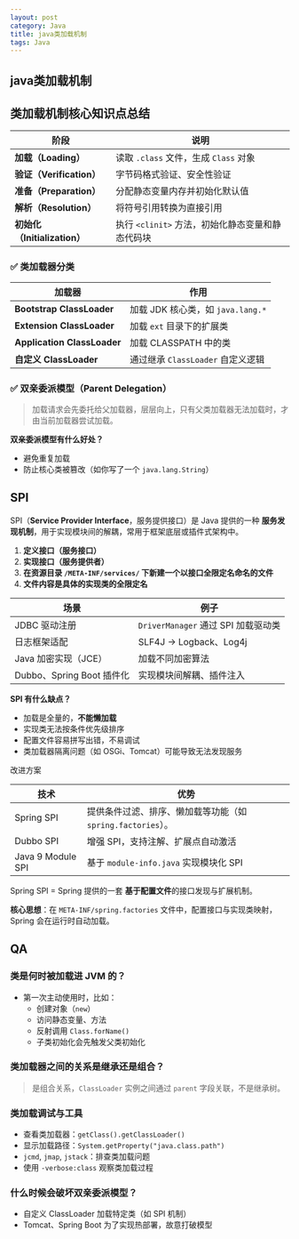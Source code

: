 ```yaml
---
layout: post
category: Java
title: java类加载机制
tags: Java
---
```


## java类加载机制

## 类加载机制核心知识点总结

| 阶段                         | 说明                                             |
| ---------------------------- | ------------------------------------------------ |
| **加载（Loading）**          | 读取 `.class` 文件，生成 `Class` 对象            |
| **验证（Verification）**     | 字节码格式验证、安全性验证                       |
| **准备（Preparation）**      | 分配静态变量内存并初始化默认值                   |
| **解析（Resolution）**       | 将符号引用转换为直接引用                         |
| **初始化（Initialization）** | 执行 `<clinit>` 方法，初始化静态变量和静态代码块 |



### ✅ 类加载器分类

| 加载器                      | 作用                              |
| --------------------------- | --------------------------------- |
| **Bootstrap ClassLoader**   | 加载 JDK 核心类，如 `java.lang.*` |
| **Extension ClassLoader**   | 加载 `ext` 目录下的扩展类         |
| **Application ClassLoader** | 加载 CLASSPATH 中的类             |
| **自定义 ClassLoader**      | 通过继承 `ClassLoader` 自定义逻辑 |



### ✅ 双亲委派模型（Parent Delegation）

> 加载请求会先委托给父加载器，层层向上，只有父类加载器无法加载时，才由当前加载器尝试加载。



**双亲委派模型有什么好处？**

- 避免重复加载
- 防止核心类被篡改（如你写了一个 `java.lang.String`）



## SPI

SPI（**Service Provider Interface**，服务提供接口）是 Java 提供的一种 **服务发现机制**，用于实现模块间的解耦，常用于框架底层或插件式架构中。



1. **定义接口（服务接口）**
2. **实现接口（服务提供者）**
3. **在资源目录 `/META-INF/services/` 下新建一个以接口全限定名命名的文件**
4. **文件内容是具体的实现类的全限定名**



| 场景                      | 例子                                |
| ------------------------- | ----------------------------------- |
| JDBC 驱动注册             | `DriverManager` 通过 SPI 加载驱动类 |
| 日志框架适配              | SLF4J -> Logback、Log4j             |
| Java 加密实现（JCE）      | 加载不同加密算法                    |
| Dubbo、Spring Boot 插件化 | 实现模块间解耦、插件注入            |



**SPI 有什么缺点？**

- 加载是全量的，**不能懒加载**
- 实现类无法按条件优先级排序
- 配置文件容易拼写出错，不易调试
- 类加载器隔离问题（如 OSGi、Tomcat）可能导致无法发现服务



改进方案

| 技术              | 优势                                                        |
| ----------------- | ----------------------------------------------------------- |
| Spring SPI        | 提供条件过滤、排序、懒加载等功能（如 `spring.factories`）。 |
| Dubbo SPI         | 增强 SPI，支持注解、扩展点自动激活                          |
| Java 9 Module SPI | 基于 `module-info.java` 实现模块化 SPI                      |



Spring SPI = Spring 提供的一套 **基于配置文件**的接口发现与扩展机制。

**核心思想**：在 `META-INF/spring.factories` 文件中，配置接口与实现类映射，Spring 会在运行时自动加载。





## QA

### **类是何时被加载进 JVM 的？**

- 第一次主动使用时，比如：
  - 创建对象（`new`）
  - 访问静态变量、方法
  - 反射调用 `Class.forName()`
  - 子类初始化会先触发父类初始化

### **类加载器之间的关系是继承还是组合？**

> 是组合关系，`ClassLoader` 实例之间通过 `parent` 字段关联，不是继承树。



### 类加载调试与工具

- 查看类加载器：`getClass().getClassLoader()`
- 显示加载路径：`System.getProperty("java.class.path")`
- `jcmd`, `jmap`, `jstack`：排查类加载问题
- 使用 `-verbose:class` 观察类加载过程



### **什么时候会破坏双亲委派模型？**

- 自定义 ClassLoader 加载特定类（如 SPI 机制）
- Tomcat、Spring Boot 为了实现热部署，故意打破模型